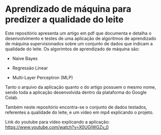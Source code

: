 # Aprendizado de máquina para predizer a qualidade do leite
 Este repositório apresenta um artigo em pdf que documenta e detalha o desenvolvimento e testes de uma aplicação de algoritmos de
aprendizado de máquina supervisionados sobre um conjunto de dados que indicam a qualidade do leite. Os algorimtos de aprendizado de máquina são:

 * Naive Bayes

 * Regressão Linear

 * Multi-Layer Perceptron (MLP)

Tanto o arquivo da aplicação quanto o do artigo possuem o mesmo nome, sendo toda a aplicação desenvolvida dentro da plataforma do Google Colab.

Também neste repositório encontra-se o conjunto de dados testados, referentes a qualidade do leite, e um vídeo em mp4 explicando o projeto.

Link do youtube para vídeo explicando a aplicação: https://www.youtube.com/watch?v=X0UGlWGZv_0
